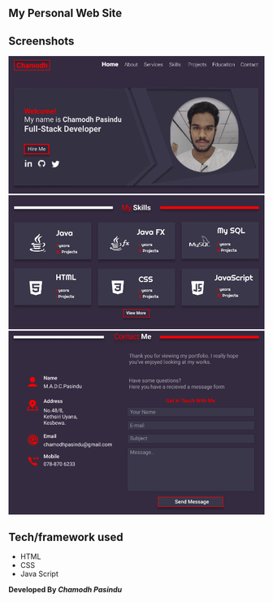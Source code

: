 
## My Personal Web Site


## Screenshots

![Image of Myprofile](assets/images/portfolio1.png)
![Image of Myprofile](assets/images/portfolio3.png)
![Image of Myprofile](assets/images/portfolio2.png)

## Tech/framework used
* HTML
* CSS
* Java Script

[comment]: <> (## references)

[comment]: <> (* [Site Map]&#40;https://www.gloomaps.com/e7KqyYzowP&#41;)

[comment]: <> (* [Wireframe]&#40;https://wireframe.cc/42HeXW&#41;)

[comment]: <> (* [Mockup]&#40;https://www.figma.com/file/1RzcDOVsBOEoPqe9lc1DOY/Portfoilo?node-id=0%3A1&#41;)

[comment]: <> (#### This site was built using [GitHub Pages]&#40;https://pages.github.com/&#41; and [000WebHost]&#40;https://www.000webhost.com/?__cf_chl_jschl_tk__=TO2FoBSzgjuetbZdG7MU8EbIkZukgEsU5byQHnwQ45w-1640521467-0-gaNycGzNCv0&#41;)

[comment]: <> (* [GitHub Pages URL]&#40;https://chamodhpasindu.github.io/MyProfile/&#41;)

[comment]: <> (* [000WebHost URL]&#40;https://chamodhpasindu.000webhostapp.com/&#41;)

**Developed By _Chamodh Pasindu_**